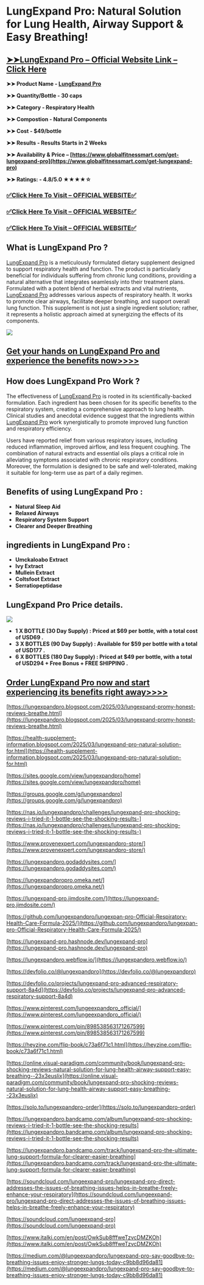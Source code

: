 # LungExpand Pro: Natural Solution for Lung Health, Airway Support & Easy Breathing!

## **[➤➤LungExpand Pro – Official Website Link – Click Here](https://www.globalfitnessmart.com/get-lungexpand-pro)**

**➤➤ Product Name - [LungExpand Pro](https://www.globalfitnessmart.com/get-lungexpand-pro)**

**➤➤ Quantity/Bottle - 30 caps**

**➤➤ Category - Respiratory Health**

**➤➤ Compostion - Natural Components**

**➤➤ Cost - $49/bottle**

**➤➤ Results - Results Starts in 2 Weeks**

**➤➤ Availability & Price – [https://www.globalfitnessmart.com/get-lungexpand-pro](https://www.globalfitnessmart.com/get-lungexpand-pro)**

**➤➤ Ratings: - 4.8/5.0 ★★★★☆**

### **[✅Click Here To Visit – OFFICIAL WEBSITE✅](https://www.globalfitnessmart.com/get-lungexpand-pro)**

### **[✅Click Here To Visit – OFFICIAL WEBSITE✅](https://www.globalfitnessmart.com/get-lungexpand-pro)**

### **[✅Click Here To Visit – OFFICIAL WEBSITE✅](https://www.globalfitnessmart.com/get-lungexpand-pro)**

## **What is LungExpand Pro ?**

[LungExpand Pro](https://www.provenexpert.com/lungexpandpro-store/) is a meticulously formulated dietary supplement designed to support respiratory health and function. The product is particularly beneficial for individuals suffering from chronic lung conditions, providing a natural alternative that integrates seamlessly into their treatment plans. Formulated with a potent blend of herbal extracts and vital nutrients, [LungExpand Pro](https://lungexpandpro.hashnode.dev/lungexpand-pro) addresses various aspects of respiratory health. It works to promote clear airways, facilitate deeper breathing, and support overall lung function. This supplement is not just a single ingredient solution; rather, it represents a holistic approach aimed at synergizing the effects of its components.

[![](https://blogger.googleusercontent.com/img/b/R29vZ2xl/AVvXsEgp4uC3AewYtsP_ZeR4mU6G-ZgbbNmM0KKvnsWJBl3ABppClG0geUdqPsQLFuoYjVzSwLCiWV68UQPmBBl3rA381tDDqTmiGjWrjwgB-T2hGS6SCI0Mlycr3zXd87Xda0Fchbyzvq0cX7zWZF7CXvf2KWWHDoqE_QjQAuhbRb7Qfg5NHlZWq8PL4oTTbk0/w640-h294/LungExpand%20Pro%202.jpg)](https://www.globalfitnessmart.com/get-lungexpand-pro)

## [Get your hands on Lung](https://www.globalfitnessmart.com/get-lungexpand-pro)**[Expand Pro and experience the benefits now>>>>](https://www.globalfitnessmart.com/get-lungexpand-pro)**

## **How does LungExpand Pro Work ?**

The effectiveness of [LungExpand Pro](https://www.pinterest.com/lungeexpandpro_official/lungexpand-pro-healthy-respiratory-care-formula/) is rooted in its scientifically-backed formulation. Each ingredient has been chosen for its specific benefits to the respiratory system, creating a comprehensive approach to lung health. Clinical studies and anecdotal evidence suggest that the ingredients within [LungExpand Pro](https://www.pinterest.com/pin/898538563171267599) work synergistically to promote improved lung function and respiratory efficiency.

Users have reported relief from various respiratory issues, including reduced inflammation, improved airflow, and less frequent coughing. The combination of natural extracts and essential oils plays a critical role in alleviating symptoms associated with chronic respiratory conditions. Moreover, the formulation is designed to be safe and well-tolerated, making it suitable for long-term use as part of a daily regimen.

## **Benefits of using LungExpand Pro :**

- **Natural Sleep Aid**
- **Relaxed Airways**
- **Respiratory System Support**
- **Clearer and Deeper Breathing**

## **ingredients in LungExpand Pro :**

- **Umckaloabo Extract**
- **Ivy Extract**
- **Mullein Extract**
- **Coltsfoot Extract**
- **Serratiopeptidase**

## **LungExpand Pro Price details**.

[![](https://blogger.googleusercontent.com/img/b/R29vZ2xl/AVvXsEjMTyYBs0JJdJlqZuM8PbwCKP5OciP0q_ap9xwL-XU8Ir9vyt9_AtiuyojU9LW0QFI97YnlCbBzPkVc6Jntuf8IF-SPO_F1XA1M3UzbDfuwy-1ZuM0B-5b80YG6tiodQWE-IV0lJZ8oJTuKkE6XocTFexcpTJkwfgvdTcv80wzJb7rBJj1ZtcjSNCA7SCY/w640-h478/Screenshot%202025-03-27%20at%2010-01-31%20LungExpand%20Pro%20-%20Text%20Presentation.png)](https://www.globalfitnessmart.com/get-lungexpand-pro)

- **1 X BOTTLE (30 Day Supply) : Priced at $69 per bottle, with a total cost of USD69 .**
- **3 X BOTTLES (90 Day Supply) : Available for $59 per bottle with a total of USD177 .**
- **6 X BOTTLES (180 Day Supply) : Priced at $49 per bottle, with a total of USD294 + Free Bonus + FREE SHIPPING .**

## **[Order LungExpand Pro now and start experiencing its benefits right away>>>>](https://www.globalfitnessmart.com/get-lungexpand-pro)**

[https://lungexpandpro.blogspot.com/2025/03/lungexpand-promy-honest-reviews-breathe.html](https://lungexpandpro.blogspot.com/2025/03/lungexpand-promy-honest-reviews-breathe.html)

[https://health-supplement-information.blogspot.com/2025/03/lungexpand-pro-natural-solution-for.html](https://health-supplement-information.blogspot.com/2025/03/lungexpand-pro-natural-solution-for.html)

[https://sites.google.com/view/lungexpandpro/home](https://sites.google.com/view/lungexpandpro/home)

[https://groups.google.com/g/lungexpandpro](https://groups.google.com/g/lungexpandpro)

[https://nas.io/lungexpandpro/challenges/lungexpand-pro-shocking-reviews-i-tried-it-1-bottle-see-the-shocking-results-](https://nas.io/lungexpandpro/challenges/lungexpand-pro-shocking-reviews-i-tried-it-1-bottle-see-the-shocking-results-)

[https://www.provenexpert.com/lungexpandpro-store/](https://www.provenexpert.com/lungexpandpro-store/)

[https://lungexpandpro.godaddysites.com/](https://lungexpandpro.godaddysites.com/)

[https://lungexpandpropro.omeka.net/](https://lungexpandpropro.omeka.net/)

[https://lungexpand-pro.jimdosite.com/](https://lungexpand-pro.jimdosite.com/)

[https://github.com/lungexpandpro/lungexpan-pro-Official-Respiratory-Health-Care-Formula-2025/](https://github.com/lungexpandpro/lungexpan-pro-Official-Respiratory-Health-Care-Formula-2025/)

[https://lungexpand-pro.hashnode.dev/lungexpand-pro](https://lungexpand-pro.hashnode.dev/lungexpand-pro)

[https://lungexpandpro.webflow.io/](https://lungexpandpro.webflow.io/)

[https://devfolio.co/@lungexpandpro](https://devfolio.co/@lungexpandpro)

[https://devfolio.co/projects/lungexpand-pro-advanced-respiratory-support-8a4d](https://devfolio.co/projects/lungexpand-pro-advanced-respiratory-support-8a4d)

[https://www.pinterest.com/lungeexpandpro_official/](https://www.pinterest.com/lungeexpandpro_official/)

[https://www.pinterest.com/pin/898538563171267599](https://www.pinterest.com/pin/898538563171267599)

[https://heyzine.com/flip-book/c73a6f71c1.html](https://heyzine.com/flip-book/c73a6f71c1.html)

[https://online.visual-paradigm.com/community/book/lungexpand-pro-shocking-reviews-natural-solution-for-lung-health-airway-support-easy-breathing--23x3euslix](https://online.visual-paradigm.com/community/book/lungexpand-pro-shocking-reviews-natural-solution-for-lung-health-airway-support-easy-breathing--23x3euslix)

[https://solo.to/lungexpandpro-order](https://solo.to/lungexpandpro-order)

[https://lungexpandpro.bandcamp.com/album/lungexpand-pro-shocking-reviews-i-tried-it-1-bottle-see-the-shocking-results](https://lungexpandpro.bandcamp.com/album/lungexpand-pro-shocking-reviews-i-tried-it-1-bottle-see-the-shocking-results)

[https://lungexpandpro.bandcamp.com/track/lungexpand-pro-the-ultimate-lung-support-formula-for-clearer-easier-breathing](https://lungexpandpro.bandcamp.com/track/lungexpand-pro-the-ultimate-lung-support-formula-for-clearer-easier-breathing)

[https://soundcloud.com/lungeexpand-pro/lungexpand-pro-direct-addresses-the-issues-of-breathing-issues-helps-in-breathe-freely-enhance-your-respiratory](https://soundcloud.com/lungeexpand-pro/lungexpand-pro-direct-addresses-the-issues-of-breathing-issues-helps-in-breathe-freely-enhance-your-respiratory)

[https://soundcloud.com/lungeexpand-pro](https://soundcloud.com/lungeexpand-pro)

[https://www.italki.com/en/post/OwkSub8fffweTzvcDMZKOh](https://www.italki.com/en/post/OwkSub8fffweTzvcDMZKOh)

[https://medium.com/@lungeexpandpro/lungexpand-pro-say-goodbye-to-breathing-issues-enjoy-stronger-lungs-today-c9bb8d96da81](https://medium.com/@lungeexpandpro/lungexpand-pro-say-goodbye-to-breathing-issues-enjoy-stronger-lungs-today-c9bb8d96da81)
